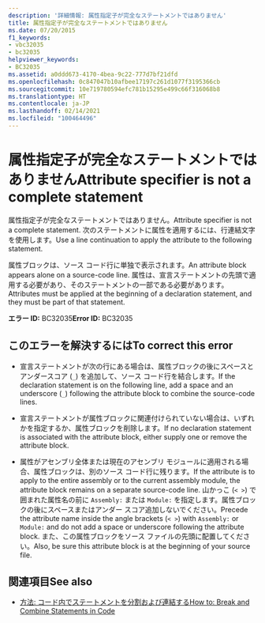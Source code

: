 ```yaml
---
description: '詳細情報: 属性指定子が完全なステートメントではありません'
title: 属性指定子が完全なステートメントではありません
ms.date: 07/20/2015
f1_keywords:
- vbc32035
- bc32035
helpviewer_keywords:
- BC32035
ms.assetid: a0ddd673-4170-4bea-9c22-777d7bf21dfd
ms.openlocfilehash: 0c847047b10afbee17197c261d1077f3195366cb
ms.sourcegitcommit: 10e719780594efc781b15295e499c66f316068b8
ms.translationtype: HT
ms.contentlocale: ja-JP
ms.lasthandoff: 02/14/2021
ms.locfileid: "100464496"
---
```

# <a name="attribute-specifier-is-not-a-complete-statement"></a><span data-ttu-id="c121d-103">属性指定子が完全なステートメントではありません</span><span class="sxs-lookup"><span data-stu-id="c121d-103">Attribute specifier is not a complete statement</span></span>

<span data-ttu-id="c121d-104">属性指定子が完全なステートメントではありません。</span><span class="sxs-lookup"><span data-stu-id="c121d-104">Attribute specifier is not a complete statement.</span></span> <span data-ttu-id="c121d-105">次のステートメントに属性を適用するには、行連結文字を使用します。</span><span class="sxs-lookup"><span data-stu-id="c121d-105">Use a line continuation to apply the attribute to the following statement.</span></span>  
  
 <span data-ttu-id="c121d-106">属性ブロックは、ソース コード行に単独で表示されます。</span><span class="sxs-lookup"><span data-stu-id="c121d-106">An attribute block appears alone on a source-code line.</span></span> <span data-ttu-id="c121d-107">属性は、宣言ステートメントの先頭で適用する必要があり、そのステートメントの一部である必要があります。</span><span class="sxs-lookup"><span data-stu-id="c121d-107">Attributes must be applied at the beginning of a declaration statement, and they must be part of that statement.</span></span>  
  
 <span data-ttu-id="c121d-108">**エラー ID:** BC32035</span><span class="sxs-lookup"><span data-stu-id="c121d-108">**Error ID:** BC32035</span></span>  
  
## <a name="to-correct-this-error"></a><span data-ttu-id="c121d-109">このエラーを解決するには</span><span class="sxs-lookup"><span data-stu-id="c121d-109">To correct this error</span></span>  
  
- <span data-ttu-id="c121d-110">宣言ステートメントが次の行にある場合は、属性ブロックの後にスペースとアンダースコア (`_`) を追加して、ソース コード行を結合します。</span><span class="sxs-lookup"><span data-stu-id="c121d-110">If the declaration statement is on the following line, add a space and an underscore (`_`) following the attribute block to combine the source-code lines.</span></span>  
  
- <span data-ttu-id="c121d-111">宣言ステートメントが属性ブロックに関連付けられていない場合は、いずれかを指定するか、属性ブロックを削除します。</span><span class="sxs-lookup"><span data-stu-id="c121d-111">If no declaration statement is associated with the attribute block, either supply one or remove the attribute block.</span></span>  
  
- <span data-ttu-id="c121d-112">属性がアセンブリ全体または現在のアセンブリ モジュールに適用される場合、属性ブロックは、別のソース コード行に残ります。</span><span class="sxs-lookup"><span data-stu-id="c121d-112">If the attribute is to apply to the entire assembly or to the current assembly module, the attribute block remains on a separate source-code line.</span></span> <span data-ttu-id="c121d-113">山かっこ (`< >`) で囲まれた属性名の前に `Assembly:` または `Module:` を指定します。属性ブロックの後にスペースまたはアンダー スコア追加しないでください。</span><span class="sxs-lookup"><span data-stu-id="c121d-113">Precede the attribute name inside the angle brackets (`< >`) with `Assembly:` or `Module:` and do not add a space or underscore following the attribute block.</span></span> <span data-ttu-id="c121d-114">また、この属性ブロックをソース ファイルの先頭に配置してください。</span><span class="sxs-lookup"><span data-stu-id="c121d-114">Also, be sure this attribute block is at the beginning of your source file.</span></span>  
  
## <a name="see-also"></a><span data-ttu-id="c121d-115">関連項目</span><span class="sxs-lookup"><span data-stu-id="c121d-115">See also</span></span>

- [<span data-ttu-id="c121d-116">方法: コード内でステートメントを分割および連結する</span><span class="sxs-lookup"><span data-stu-id="c121d-116">How to: Break and Combine Statements in Code</span></span>](../programming-guide/program-structure/how-to-break-and-combine-statements-in-code.md)

